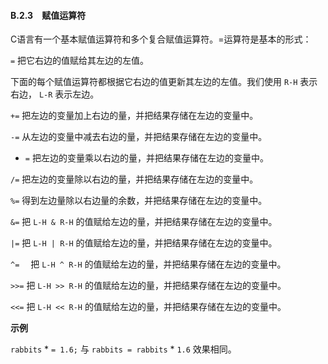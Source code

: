#### B.2.3　赋值运算符

C语言有一个基本赋值运算符和多个复合赋值运算符。=运算符是基本的形式：

`=`  把它右边的值赋给其左边的左值。

下面的每个赋值运算符都根据它右边的值更新其左边的左值。我们使用 `R-H` 表示右边， `L-R` 表示左边。

`+=`  把左边的变量加上右边的量，并把结果存储在左边的变量中。

`-=`  从左边的变量中减去右边的量，并把结果存储在左边的变量中。

* `=`  把左边的变量乘以右边的量，并把结果存储在左边的变量中。

`/=`  把左边的变量除以右边的量，并把结果存储在左边的变量中。

`%=`  得到左边量除以右边量的余数，并把结果存储在左边的变量中。

`&=`  把 `L-H & R-H` 的值赋给左边的量，并把结果存储在左边的变量中。

`|=`  把 `L-H | R-H` 的值赋给左边的量，并把结果存储在左边的变量中。

`^=` 　把 `L-H ^ R-H` 的值赋给左边的量，并把结果存储在左边的变量中。

`>>=`  把 `L-H >> R-H` 的值赋给左边的量，并把结果存储在左边的变量中。

`<<=`  把 `L-H << R-H` 的值赋给左边的量，并把结果存储在左边的变量中。

**示例**

`rabbits`  * `= 1.6;` 与 `rabbits = rabbits`  *  `1.6` 效果相同。


